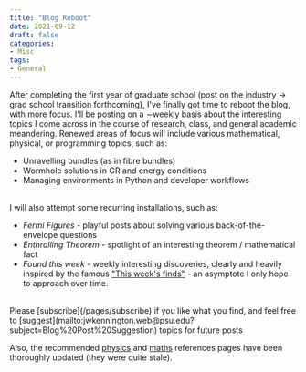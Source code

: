 ```yaml
---
title: "Blog Reboot"
date: 2021-09-12
draft: false
categories:
- Misc
tags:
- General
---
```


After completing the first year of graduate school (post on the industry $\to$ grad school transition forthcoming), I've
finally got time to reboot the blog, with more focus. I'll be posting on a $\sim$weekly basis about the interesting topics I come across in the course of research, class, and 
general academic meandering. Renewed areas of focus will include various mathematical, physical, or programming topics, 
such as:

- Unravelling bundles (as in fibre bundles)
- Wormhole solutions in GR and energy conditions
- Managing environments in Python and developer workflows

<br>
I will also attempt some recurring installations, such as:

- _Fermi Figures_ - playful posts about solving various back-of-the-envelope questions 
- _Enthralling Theorem_ - spotlight of an interesting theorem / mathematical fact
- _Found this week_ - weekly interesting discoveries, clearly and heavily inspired by the famous 
["This week's finds"](https://math.ucr.edu/home/baez/TWF.html) - an asymptote I only hope to approach over time. 

<br>
Please [subscribe](/pages/subscribe) if you like what you find, and feel free to 
[suggest](mailto:jwkennington.web@psu.edu?subject=Blog%20Post%20Suggestion) topics for future posts 

Also, the recommended [physics](/texts-physics) and [maths](/texts-math) references pages have been 
thoroughly updated (they were quite stale).
